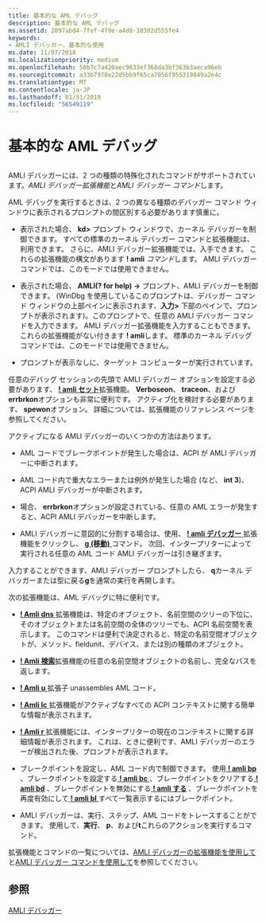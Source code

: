 ```yaml
---
title: 基本的な AML デバッグ
description: 基本的な AML デバッグ
ms.assetid: 2897abd4-7fef-4f9e-a4d8-10302d555fe4
keywords:
- AMLI デバッガー、基本的な使用
ms.date: 11/07/2018
ms.localizationpriority: medium
ms.openlocfilehash: 50b7c7a420aec9633ef368da3bf363b3aeca96eb
ms.sourcegitcommit: a33b7978e22d5bb9f65ca7056f955319049a2e4c
ms.translationtype: MT
ms.contentlocale: ja-JP
ms.lasthandoff: 01/31/2019
ms.locfileid: "56549119"
---
```

# <a name="basic-aml-debugging"></a>基本的な AML デバッグ


## <span id="ddk_basic_aml_debugging_dbg"></span><span id="DDK_BASIC_AML_DEBUGGING_DBG"></span>


AMLI デバッガーには、2 つの種類の特殊化されたコマンドがサポートされています。*AMLI デバッガー拡張機能*と*AMLI デバッガー コマンド*します。

AML デバッグを実行するときは、2 つの異なる種類のデバッガー コマンド ウィンドウに表示されるプロンプトの間区別する必要があります慎重に。

-   表示された場合、 **kd&gt;** プロンプト ウィンドウで、カーネル デバッガーを制御できます。 すべての標準のカーネル デバッガー コマンドと拡張機能は、利用できます。 さらに、AMLI デバッガー拡張機能では、入手できます。 これらの拡張機能の構文があります **! amli** *コマンド*します。 AMLI デバッガー コマンドでは、このモードでは使用できません。

-   表示された場合、 **AMLI(? for help) -&gt;** プロンプト、AMLI デバッガーを制御できます。 (WinDbg を使用しているこのプロンプトは、デバッガー コマンド ウィンドウの上部ペインに表示されます、**入力&gt;** 下部のペインで、プロンプトが表示されます)。このプロンプトで、任意の AMLI デバッガー コマンドを入力できます。 AMLI デバッガー拡張機能を入力することもできます。これらの拡張機能がない付きます **! amli**します。 標準のカーネル デバッグ コマンドでは、このモードでは使用できません。

-   プロンプトが表示なしに、ターゲット コンピューターが実行されています。

任意のデバッグ セッションの先頭で AMLI デバッガー オプションを設定する必要があります、 [ **! amli セット**](-amli-set.md)拡張機能。 **Verboseon**、 **traceon**、および**errbrkon**オプションも非常に便利です。 アクティブ化を検討する必要があります、 **spewon**オプション。 詳細については、拡張機能のリファレンス ページを参照してください。

アクティブになる AMLI デバッガーのいくつかの方法はあります。

-   AML コードでブレークポイントが発生した場合は、ACPI が AMLI デバッガーに中断されます。

-   AML コード内で重大なエラーまたは例外が発生した場合 (など、 **int 3**)、ACPI AMLI デバッガーが中断されます。

-   場合、 **errbrkon**オプションが設定されている、任意の AML エラーが発生すると、ACPI AMLI デバッガーを中断します。

-   AMLI デバッガーに意図的に分割する場合は、使用、 [ **! amli デバッガー** ](-amli-debugger.md)拡張機能をクリックし、 [ **g (移動)** ](g--go-.md)コマンド。 次回、インタープリターによって実行される任意の AML コード AMLI デバッガーは引き継ぎます。

入力することができます、AMLI デバッガー プロンプトしたら、 **q**カーネル デバッガーまたは型に戻る**g**を通常の実行を再開します。

次の拡張機能は、AML デバッグに特に便利です。

-   [ **! Amli dns** ](-amli-dns.md)拡張機能は、特定のオブジェクト、名前空間のツリーの下位に、そのオブジェクトまたは名前空間の全体のツリーでも、ACPI 名前空間を表示します。 このコマンドは便利で決定されると、特定の名前空間オブジェクトが、メソッド、fieldunit、デバイス、または別の種類のオブジェクト。

-   [ **! Amli 検索**](-amli-find.md)拡張機能の任意の名前空間オブジェクトの名前し、完全なパスを返します。

-   [ **! Amli u** ](-amli-u.md)拡張子 unassembles AML コード。

-   [ **! Amli lc** ](-amli-lc.md)拡張機能がアクティブなすべての ACPI コンテキストに関する簡単な情報が表示されます。

-   [ **! Amli r** ](-amli-r.md)拡張機能には、インタープリターの現在のコンテキストに関する詳細情報が表示されます。 これは、ときに便利です、AMLI デバッガーのエラーが検出された後、プロンプトが表示されます。

-   ブレークポイントを設定し、AML コード内で制御できます。 使用[ **! amli bp** ](-amli-bp.md) 、ブレークポイントを設定する[ **! amli bc** ](-amli-bc.md) 、ブレークポイントをクリアする[ **! amli bd**](-amli-bd.md) 、ブレークポイントを無効にする[ **! amli する**](-amli-be.md) 、ブレークポイントを再度有効にして[ **! amli bl** ](-amli-bl.md)すべて一覧表示するにはブレークポイント。

-   AMLI デバッガーは、実行、ステップ、AML コードをトレースすることができます。 使用して、**実行**、 **p**、および**t**これらのアクションを実行するコマンド。

拡張機能とコマンドの一覧については、[AMLI デバッガーの拡張機能を使用して](using-amli-debugger-extensions.md)と[AMLI デバッガー コマンドを使用して](using-amli-debugger-commands.md)を参照してください。

## <a name="see-also"></a>参照

[AMLI デバッガー](the-amli-debugger.md)
